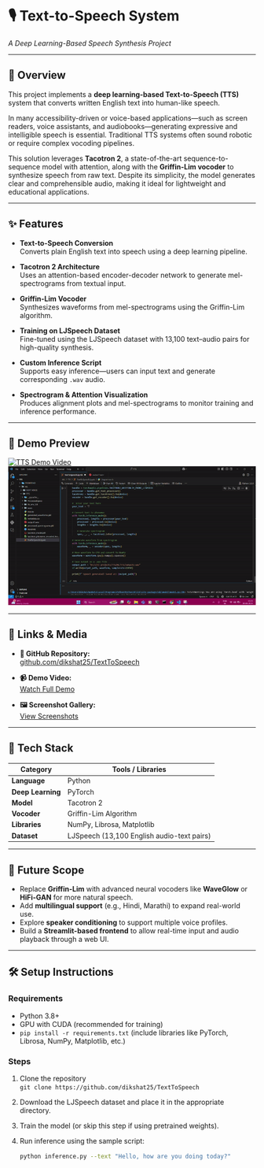 # 🎙️ Text-to-Speech System  
*A Deep Learning-Based Speech Synthesis Project*

---

## 📌 Overview

This project implements a **deep learning-based Text-to-Speech (TTS)** system that converts written English text into human-like speech.

In many accessibility-driven or voice-based applications—such as screen readers, voice assistants, and audiobooks—generating expressive and intelligible speech is essential. Traditional TTS systems often sound robotic or require complex vocoding pipelines.

This solution leverages **Tacotron 2**, a state-of-the-art sequence-to-sequence model with attention, along with the **Griffin-Lim vocoder** to synthesize speech from raw text. Despite its simplicity, the model generates clear and comprehensible audio, making it ideal for lightweight and educational applications.

---

## ✨ Features

- **Text-to-Speech Conversion**  
  Converts plain English text into speech using a deep learning pipeline.

- **Tacotron 2 Architecture**  
  Uses an attention-based encoder-decoder network to generate mel-spectrograms from textual input.

- **Griffin-Lim Vocoder**  
  Synthesizes waveforms from mel-spectrograms using the Griffin-Lim algorithm.

- **Training on LJSpeech Dataset**  
  Fine-tuned using the LJSpeech dataset with 13,100 text–audio pairs for high-quality synthesis.

- **Custom Inference Script**  
  Supports easy inference—users can input text and generate corresponding `.wav` audio.

- **Spectrogram & Attention Visualization**  
  Produces alignment plots and mel-spectrograms to monitor training and inference performance.

---

## 🎥 Demo Preview

[![TTS Demo Video](https://img.youtube.com/vi/ws614pKi2Oc/0.jpg)](https://youtu.be/ws614pKi2Oc)
![TTS Demo](./assets/tts2-ezgif.com-video-to-gif-converter.gif)


---

## 🔗 Links & Media

- **📁 GitHub Repository:**  
  [github.com/dikshat25/TextToSpeech](https://github.com/dikshat25/TextToSpeech)

- **📹 Demo Video:**  
  [Watch Full Demo](https://drive.google.com/drive/folders/1McUQXxP120t8BJnxS44jETvi8mOjdFV7?usp=sharing)

- **🖼️ Screenshot Gallery:**  
  [View Screenshots](https://drive.google.com/drive/folders/1y28jZ52TOIYmaxa05FmxBWcbdiKuv-Fv?usp=sharing)

---

## 🤖 Tech Stack

| Category         | Tools / Libraries                          |
|------------------|---------------------------------------------|
| **Language**     | Python                                      |
| **Deep Learning**| PyTorch                                     |
| **Model**        | Tacotron 2                                  |
| **Vocoder**      | Griffin-Lim Algorithm                       |
| **Libraries**    | NumPy, Librosa, Matplotlib                  |
| **Dataset**      | LJSpeech (13,100 English audio-text pairs)  |

---

## 🚀 Future Scope

- Replace **Griffin-Lim** with advanced neural vocoders like **WaveGlow** or **HiFi-GAN** for more natural speech.
- Add **multilingual support** (e.g., Hindi, Marathi) to expand real-world use.
- Explore **speaker conditioning** to support multiple voice profiles.
- Build a **Streamlit-based frontend** to allow real-time input and audio playback through a web UI.

---

## 🛠 Setup Instructions

### Requirements
- Python 3.8+
- GPU with CUDA (recommended for training)
- `pip install -r requirements.txt` (include libraries like PyTorch, Librosa, NumPy, Matplotlib, etc.)

### Steps
1. Clone the repository  
   `git clone https://github.com/dikshat25/TextToSpeech`

2. Download the LJSpeech dataset and place it in the appropriate directory.

3. Train the model (or skip this step if using pretrained weights).

4. Run inference using the sample script:
   ```bash
   python inference.py --text "Hello, how are you doing today?"
